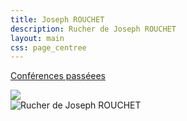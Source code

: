 ```yaml
---
title: Joseph ROUCHET
description: Rucher de Joseph ROUCHET
layout: main
css: page_centree
---
```


[Conférences passéees](/agenda/conferences-passees/)  

![](/static/img/jrouchet.jpg)  
![Rucher de Joseph ROUCHET](/static/img/rucherjoseph.jpg)  
  

